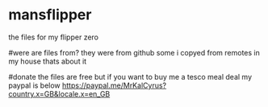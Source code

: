 # mansflipper
the files for my flipper zero

#were are files from?
they were from github some i copyed from remotes in my house thats about it

#donate
the files are free but if you want to buy me a tesco meal deal my paypal is below
https://paypal.me/MrKalCyrus?country.x=GB&locale.x=en_GB

